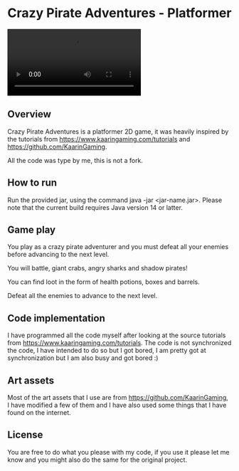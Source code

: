 # Crazy Pirate Adventures - Platformer

![Crazy Pirate Adventure](https://i.imgur.com/T8oENjy.mp4)
## Overview
Crazy Pirate Adventures is a platformer 2D game, it was heavily inspired by the tutorials from https://www.kaaringaming.com/tutorials and https://github.com/KaarinGaming.

All the code was type by me, this is not a fork.
## How to run
Run the provided jar, using the command java -jar <jar-name.jar>. Please note that the current build requires Java version 14 or latter. 

## Game play
You play as a crazy pirate adventurer and you must defeat all your enemies before advancing to the next level.

You will battle, giant crabs, angry sharks and shadow pirates!

You can find loot in the form of health potions, boxes and barrels.

Defeat all the enemies to advance to the next level.
## Code implementation
I have programmed all the code myself after looking at the source tutorials from https://www.kaaringaming.com/tutorials. 
The code is not synchronized the code, I have intended to do so but I got bored, I am pretty got at synchronization but I am also busy and got bored :)
## Art assets
Most of the art assets that I use are from https://github.com/KaarinGaming, I have modified a few of them and I have also used some things that I have found on the internet.
## License
You are free to do what you please with my code, if you use it please let me know and you might also do the same for the original project.



